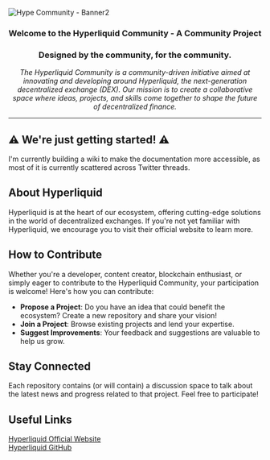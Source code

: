 
![Hype Community - Banner2](https://github.com/user-attachments/assets/7add585c-5edb-4ccc-bed2-02a04fe654ef)

<h3 align="center">Welcome to the Hyperliquid Community - A Community Project</h3>

<h3 align="center">Designed by the community, for the community.</h3>

<p align="center"><i>
The Hyperliquid Community is a community-driven initiative aimed at innovating and developing around Hyperliquid, the next-generation decentralized exchange (DEX). Our mission is to create a collaborative space where ideas, projects, and skills come together to shape the future of decentralized finance.
</i></p>

<hr>

## ⚠️ We're just getting started! ⚠️
I'm currently building a wiki to make the documentation more accessible, as most of it is currently scattered across Twitter threads.

## About Hyperliquid

Hyperliquid is at the heart of our ecosystem, offering cutting-edge solutions in the world of decentralized exchanges. If you're not yet familiar with Hyperliquid, we encourage you to visit their official website to learn more.


## How to Contribute

Whether you're a developer, content creator, blockchain enthusiast, or simply eager to contribute to the Hyperliquid Community, your participation is welcome! Here's how you can contribute:

- **Propose a Project**: Do you have an idea that could benefit the ecosystem? Create a new repository and share your vision!
- **Join a Project**: Browse existing projects and lend your expertise.
- **Suggest Improvements**: Your feedback and suggestions are valuable to help us grow.


## Stay Connected

Each repository contains (or will contain) a discussion space to talk about the latest news and progress related to that project. Feel free to participate!

## Useful Links

[Hyperliquid Official Website](https://hyperfoundation.org/genesis)  
[Hyperliquid GitHub](https://github.com/hyperliquid-dex)
